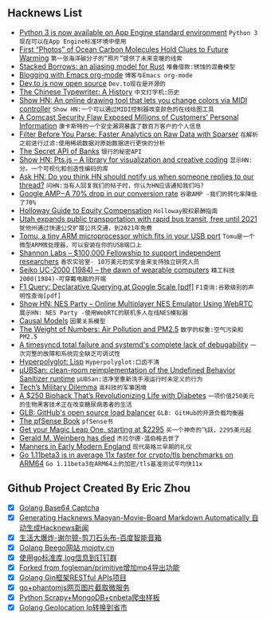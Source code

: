 ## Hacknews List


- [Python 3 is now available on App Engine standard environment](https://cloud.google.com/blog/products/gcp/introducing-app-engine-second-generation-runtimes-and-python-3-7)  `Python 3现在可以在App Engine标准环境中使用`
- [First “Photos” of Ocean Carbon Molecules Hold Clues to Future Warming](https://www.scientificamerican.com/article/first-photos-of-ocean-carbon-molecules-hold-clues-to-future-warming/)  `第一张海洋碳分子的“照片”提供了未来变暖的线索`
- [Stacked Borrows: an aliasing model for Rust](https://www.ralfj.de/blog/2018/08/07/stacked-borrows.html)  `堆叠借款:锈蚀的混叠模型`
- [Blogging with Emacs org-mode](https://www.sadiqpk.org/blog/2018/08/08/blogging-with-org-mode.html)  `博客与Emacs org-mode`
- [Dev.to is now open source](https://github.com/thepracticaldev/dev.to)  `Dev.to现在是开源的`
- [The Chinese Typewriter: A History](https://www.lrb.co.uk/v40/n05/jamie-fisher/the-left-handed-kid)  `中文打字机:历史`
- [Show HN: An online drawing tool that lets you change colors via MIDI controller](http://www.h3nk.com/midi.htm)  `Show HN:一个可以通过MIDI控制器改变颜色的在线绘图工具`
- [A Comcast Security Flaw Exposed Millions of Customers’ Personal Information](https://www.buzzfeednews.com/article/nicolenguyen/a-comcast-security-flaw-exposed-millions-of-customers)  `康卡斯特的一个安全漏洞暴露了数百万客户的个人信息`
- [Filter Before You Parse: Faster Analytics on Raw Data with Sparser](https://dawn.cs.stanford.edu/2018/08/07/sparser/)  `在解析之前进行过滤:使用稀疏数据对原始数据进行更快的分析`
- [The Secret API of Banks](http://gduverger.com/secret-api-banks)  `银行的秘密API`
- [Show HN: Pts.js – A library for visualization and creative coding](https://ptsjs.org/)  `显示HN:分。一个可视化和创造性编码的库`
- [Ask HN: Do you think HN should notify us when someone replies to our thread?](item?id=17721371)  `问HN:当有人回复我们的帖子时，你认为HN应该通知我们吗?`
- [Google AMP – A 70% drop in our conversion rate](https://medium.com/the-set-list/google-amp-a-70-drop-in-our-conversion-rate-35fe3cb69c59)  `谷歌AMP -我们的转化率降低了70%`
- [Holloway Guide to Equity Compensation](https://www.holloway.com/g/equity-compensation)  `Holloway股权薪酬指南`
- [Utah expands public transportation with rapid bus transit, free until 2021](http://rideuta.com/news/2018/08/UVX-Service-Starts-August-13)  `犹他州通过快速公交扩展公共交通，到2021年免费`
- [Tomu, a tiny ARM microprocessor which fits in your USB port](https://tomu.im/)  `Tomu是一个微型ARM微处理器，可以安装在你的USB端口上`
- [Shannon Labs – $100,000 Fellowship to support independent researchers](https://shannonlabs.co/?hn)  `香农实验室- 10万美元的奖学金来支持独立研究人员`
- [Seiko UC-2000 (1984) – the dawn of wearable computers](https://www.inexhibit.com/case-studies/seiko-uc-2000-1984-the-dawn-of-wearable-computers/)  `精工科技2000(1984)-可穿戴电脑的开端`
- [F1 Query: Declarative Querying at Google Scale [pdf]](http://www.vldb.org/pvldb/vol11/p1835-samwel.pdf)  `F1查询:谷歌级别的声明性查询[pdf]`
- [Show HN: NES Party – Online Multiplayer NES Emulator Using WebRTC](https://nes.party)  `展示HN: NES Party -使用WebRTC的联机多人在线NES模拟器`
- [Causal Models](https://plato.stanford.edu/entries/causal-models/)  `因果关系模型`
- [The Weight of Numbers: Air Pollution and PM2.5](https://undark.org/breathtaking/)  `数字的权重:空气污染和PM2.5`
- [A timesyncd total failure and systemd&#39;s complete lack of debugability](https://utcc.utoronto.ca/~cks/space/blog/linux/SystemdTimesyncdFailure)  `一次完整的故障和系统完全缺乏可调试性`
- [Hyperpolyglot: Lisp](http://hyperpolyglot.org/lisp)  `Hyperpolyglot:口齿不清`
- [µUBSan: clean-room reimplementation of the Undefined Behavior Sanitizer runtime](https://blog.netbsd.org/tnf/entry/introduction_to_%C2%B5ubsan_a_clean)  `µUBSan:洁净室重新洗手液运行时未定义的行为`
- [Tech’s Military Dilemma](https://newrepublic.com/article/148870/techs-military-dilemma-silicon-valley)  `高科技的军事困境`
- [A $250 Biohack That’s Revolutionizing Life with Diabetes](https://www.bloomberg.com/news/features/2018-08-08/the-250-biohack-that-s-revolutionizing-life-with-diabetes)  `一项价值250美元的生物黑客技术正在改变糖尿病患者的生活`
- [GLB: GitHub&#39;s open source load balancer](https://githubengineering.com/glb-director-open-source-load-balancer/)  `GLB: GitHub的开源负载均衡器`
- [The pfSense Book](https://www.netgate.com/docs/pfsense/book/)  `pfSense书`
- [Get your Magic Leap One, starting at $2295](https://www.magicleap.com/?zip_modal=true)  `买一个神奇的飞跃，2295美元起`
- [Gerald M. Weinberg has died](https://facebook.com/story.php?story_fbid=10156413364572778&amp;id=605267777)  `杰拉尔德·温伯格去世了`
- [Manners in Early Modern England](https://amp.theguardian.com/books/2018/aug/08/in-pursuit-of-civility-by-keith-thomas-review)  `现代英格兰早期的礼仪`
- [Go 1.11beta3 is in average 11x faster for crypto/tls benchmarks on ARM64](https://gist.github.com/carlosedp/f85274ef2a9bacc773cf8ddeedaee821)  `Go 1.11beta3在ARM64上的加密/tls基准测试平均快11x`

## Github Project Created By Eric Zhou

- [x] [Golang Base64 Captcha](https://github.com/mojocn/base64Captcha)
- [x] [Generating Hacknews Maoyan-Movie-Board Markdown Automatically 自动生成Hacknews新闻](https://github.com/dejavuzhou/md-genie)
- [x] [生活大爆炸-谢尔顿-剪刀石头布-百度智能音箱](https://github.com/mojocn/dueros-bang-game)
- [x] [Golang Beego网站 mojotv.cn](https://github.com/mojocn/www.mojotv.cn)
- [x] [使用go标准库,log信息到钉钉群](https://github.com/mojocn/dooger)
- [x] [Forked from fogleman/primitive增加mp4导出功能](https://github.com/mojocn/primitive)
- [x] [Golang Gin框架RESTful APIs项目](https://github.com/JJJJJJJerk/ezier-golang-web-api-framework)
- [x] [go+phantomjs网页图片截取微服务](https://github.com/mojocn/screen_shot)
- [x] [Python Scrapy+MongoDB+cnbeta爬虫样板](https://github.com/mojocn/scrapy_mongodb_boilerplate_cnbeta)
- [x] [Golang Geolocation Ip转换到省市](https://github.com/mojocn/ip2location)
